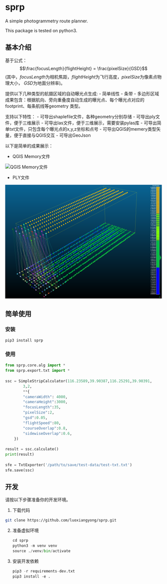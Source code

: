 # sprp
A simple photogrammetry route planner.



 This package is tested on python3.


## 基本介绍
基于公式：
$$\frac{focusLength}{flightHeight} = \frac{pixelSize}{GSD}$$
(其中，$focusLength$为相机焦距，$flightHeight$为飞行高度，$pixelSize$为像素点物理大小，
$GSD$为地面分辨率)。


提供以下几种类型的航摄区域的自动曝光点生成:
    - 简单线性
    - 条带
    - 多边形区域
成果包含：根据航向、旁向重叠度自动生成的曝光点、每个曝光点对应的footprint、每条航线等geometry
类型。

支持以下特性：
    - 可导出shaplefile文件，各种geometry分别存储
    - 可导出ply文件，便于三维展示
    - 可导出las文件，便于三维展示，需要安装pylas库
    - 可导出简单txt文件，只包含每个曝光点的x,y,z坐标和点号
    - 可导出QGIS的memery类型矢量，便于直接与QGIS交互
    - 可导出GeoJson

以下是简单的成果展示：

- QGIS Memory文件

![QGIS Memory文件](images/qgis-memory-demo.png)

- PLY文件

![PLY文件](images/ply-demo.png)

## 简单使用

### 安装
```python
pip3 install sprp
```
### 使用
```python
from sprp.core.alg import *
from sprp.export.txt import *

ssc = SimpleStripCalculator(116.23589,39.90387,116.25291,39.90391,
        3,2, 
        **{
        "cameraWidth": 4000,
        "cameraHeight":3000,
        "focusLength":35,
        "pixelSize":2,
        "gsd":0.05,
        "flightSpeed":80,
        "courseOverlap":0.8,
        "sidewiseOverlap":0.6, 
    })

result = ssc.calculate()
print(result)

sfe = TxtExporter('/path/to/save/test-data/test-txt.txt')
sfe.save(ssc)
```

## 开发

请按以下步骤准备你的开发环境。

1. 下载代码

```bash
git clone https://github.com/luoxiangyong/sprp.git
```

2. 准备虚拟环境

   ```python
   cd sprp
   python3 -m venv venv
   source ./venv/bin/activate
   ```

3. 安装开发依赖

   ```python
   pip3 -r requirements-dev.txt
   pip3 install -e .
   ```

   